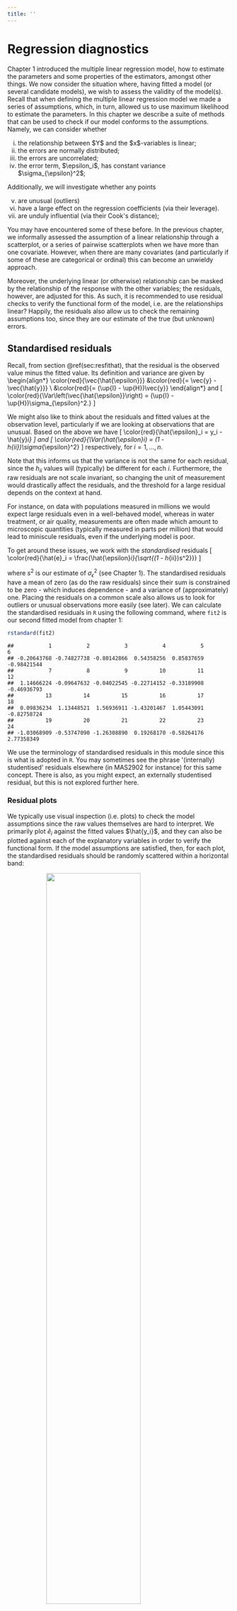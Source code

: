 ```yaml
---
title: ''
---
```


# Regression diagnostics

Chapter 1 introduced the multiple linear regression model, how to estimate the parameters and some properties of the estimators, amongst other things. We now consider the situation where, having fitted a model (or several candidate models), we wish to assess the validity of the model(s). Recall that when defining the multiple linear regression model we made a series of assumptions, which, in turn, allowed us to use maximum likelihood to estimate the parameters. In this chapter we describe a suite of methods that can be used to check if our model conforms to the assumptions. Namely, we can consider whether

<ol type="i">
<li> the relationship between $Y$ and the $x$-variables is linear; </li>
<li> the errors are normally distributed; </li>
<li> the errors are uncorrelated; </li>
<li> the error term, $\epsilon_i$, has constant variance $\sigma_{\epsilon}^2$; </li> </ol>
Additionally, we will investigate whether any points
<ol type="i" start="5">
<li> are unusual (outliers)
</li>
<li> have a large effect on the regression coefficients (via their leverage). </li>
<li> are unduly influential (via their Cook's distance); </li>
</ol>

You may have encountered some of these before. In the previous chapter, we informally assessed the assumption of a linear relationship through a scatterplot, or a series of pairwise scatterplots when we have more than one covariate. However, when there are many covariates (and particularly if some of these are categorical or ordinal) this can become an unwieldy approach. 

Moreover, the underlying linear (or otherwise) relationship can be masked by the relationship of the response with the other variables; the residuals, however, are adjusted for this. As such, it is recommended to use residual checks to verify the functional form of the model, i.e. are the relationships linear? Happily, the residuals also allow us to check the remaining assumptions too, since they are our estimate of the true (but unknown) errors. 

## Standardised residuals
Recall, from section \@ref(sec:resfithat), that the residual is the observed value minus the fitted value. Its definition and variance are given by
\begin{align*}
\color{red}{\vec{\hat{\epsilon}}} &\color{red}{= \vec{y} - \vec{\hat{y}}} \\
&\color{red}{= (\up{I} - \up{H})\vec{y}}
\end{align*}
and
\[
\color{red}{\Var\left(\vec{\hat{\epsilon}}\right) = (\up{I} - \up{H})\sigma_{\epsilon}^2.}
\]

We might also like to think about the residuals and fitted values at the observation level, particularly if we are looking at observations that are unusual. Based on the above we have
\[
\color{red}{\hat{\epsilon}_i = y_i - \hat{y}_i}
\]
and
\[
\color{red}{\Var(\hat{\epsilon}_i) = (1 - h_{ii})\sigma_{\epsilon}^2}
\]
respectively, for $i = 1, \ldots, n$. 

Note that this informs us that the variance is not the same for each residual, since the $h_{ii}$ values will (typically) be different for each $i$. Furthermore, the raw residuals are not scale invariant, so changing the unit of measurement would drastically affect the residuals, and the threshold for a large residual depends on the context at hand. 

For instance, on data with populations measured in millions we would expect large residuals even in a well-behaved model, whereas in water treatment, or air quality, measurements are often made which amount to microscopic quantities (typically measured in parts per million) that would lead to miniscule residuals, even if the underlying model is poor.

To get around these issues, we work with the *standardised* residuals
\[
\color{red}{\hat{e}_i = \frac{\hat{\epsilon}_i}{\sqrt{(1 - h_{ii})s^2}}}
\]

where $s^2$ is our estimate of $\sigma_{\epsilon}^2$ (see Chapter 1). The standardised residuals have a mean of zero (as do the raw residuals) since their sum is constrained to be zero - which induces dependence - and a variance of (approximately) one. Placing the residuals on a common scale also allows us to look for outliers or unusual observations more easily (see later). We can calculate the standardised residuals in `R` using the following command, where `fit2` is our second fitted model from chapter 1:




``` r
rstandard(fit2)
```

```
##           1           2           3           4           5           6 
## -0.20643768 -0.74827738 -0.80142866  0.54358256  0.85837659 -0.98421544 
##           7           8           9          10          11          12 
##  1.14666224 -0.09647632 -0.04022545 -0.22714152 -0.33189908 -0.46936793 
##          13          14          15          16          17          18 
##  0.09836234  1.13448521  1.56936911 -1.43201467  1.05443091 -0.82758724 
##          19          20          21          22          23          24 
## -1.03068909 -0.53747090 -1.26308890  0.19268170 -0.58264176  2.77358349
```

We use the terminology of standardised residuals in this module since this is what is adopted in `R`. You may sometimes see the phrase '(internally) studentised' residuals elsewhere (in MAS2902 for instance) for this same concept. There is also, as you might expect, an externally studentised residual, but this is not explored further here.

### Residual plots
We typically use visual inspection (i.e. plots) to check the model assumptions since the raw values themselves are hard to interpret. We primarily plot $\hat{e}_i$ against the fitted values $\hat{y_i}$, and they can also be plotted against each of the explanatory variables in order to verify the functional form. If the model assumptions are satisfied, then, for each plot, the standardised residuals should be randomly scattered within a horizontal band: 

<img src="diagnostics_files/figure-html/blank1-1.png" width="65%" style="display: block; margin: auto;" />

Otherwise, we could get signs of non-constant variance, i.e. increasing, double bow, decreasing, or signs of non-linearity (see practical 2). In practice, nonlinearity is hard to distinguish from correlation in the standardised residuals. Some examples of residuals not conforming to model assumptions are given above.

### Correlation between residuals and fitted values {-}
The reason we plot residuals against fitted values, rather than the observations themselves is because the residuals and fitted values are *uncorrelated*. This allows us to detect any unusual observations without worrying that these may be due to an underlying dependence between the quantities being plotted.

#### Proof {-}
\begin{align*}
\color{red}{\Cov(\vec{e}, \vec{\hat{Y}})} &\color{red}{= \Cov(\vec{Y} - \vec{\hat{Y}}, \vec{\hat{Y}})} \\
&\color{red}{= \Cov(\left\{\up{I} - \up{H}\right\}\vec{Y},  \vec{\hat{Y}})} \\
&\color{red}{=  \Cov(\left\{\up{I} - \up{H}\right\}\vec{Y},  \up{H}\vec{Y})} \\
&\color{red}{= (\up{I} - \up{H})\Cov(\vec{Y}, \vec{Y})\up{H}^T} \\
&\color{red}{= (\up{I} - \up{H})\Var(\vec{Y})\up{H}^T} \\
&\color{red}{= (\up{I} - \up{H})\sigma_{\epsilon}^2\up{I}\up{H}^T} \\
&\color{red}{= \sigma_{\epsilon}^2 (\up{I} - \up{H}) \up{H}^T} \\
&\color{red}{=  \sigma_{\epsilon}^2 (\up{I} - \up{H})\up{H}} \\
&\color{red}{= \sigma_{\epsilon}^2(\up{H} - \up{H}^2)} \\
&\color{red}{= \sigma_{\epsilon}^2 (\up{H} - \up{H})} \\
&\color{red}{= \vec{0}}
\end{align*}

This result also hold for the standardised residuals and the fitted values, but the proof is more convoluted; the residuals and the observed values, however, are not independent.

### Outliers
*Outliers* are points which appear separated in some way from the remainder of the data. Part of the purpose of our residual plots is to check for unusual observations. The standardised residuals give a good initial indicator of outliers. If we assume the (raw) residuals are normally distributed (we will check this assumption shortly), then the standardised residuals are also normal, albeit with a different variance, which is close to one (see above). 

Hence, the standardised residuals are assumed to be approximately *standard* normal, and this suggests that values outside the range $\pm 2$ are indicative of outliers. However, by normal distribution theory, we expect around $5\%$ of observations to be outside this range by chance - recall that $\pm 1.96$ cuts off $2.5\%$ of a standard normal distribution, i.e. $Pr(Z > 1.96) = 0.025$, where $Z \sim N(0, 1)$. This value is often rounded to $\pm 2$ to act as a simple rule-of-thumb for residual plots. Clearly, the larger the absolute value of the standardised residual the more likely it is to be an outlier.

Note that it is not reasonable to remove outliers just because we don't like the look of them! It is, of course, worth checking the original source of the data - if the outliers are a result of recording error, then this should be corrected. If the outliers appear genuine, we should see how discrepant they are. We can carry out an analysis with and without the suspect observations to investigate the sensitivity of the results.

### Example: Residual analysis for pre-diabetes data {-}
Residual plots for the pre-diabetes data can be generated in `R` using the following commands:

#### Standardised residuals against covariates {-}

``` r
plot(bodyweight$Consumption, rstandard(fit2), 
     xlab = "Consumption", ylab ="Standardised residuals")
abline(h = c(-2, 0, 2), lty = 2) 
```

<div class="figure" style="text-align: center">
<img src="diagnostics_files/figure-html/unnamed-chunk-4-1.png" alt="Scatterplot of standardised residuals against (average) food consumption for the pre-diabetes data." width="65%" />
<p class="caption">(\#fig:unnamed-chunk-4)Scatterplot of standardised residuals against (average) food consumption for the pre-diabetes data.</p>
</div>


``` r
plot(bodyweight$Exercise, rstandard(fit2), 
     xlab = "Exercise", ylab ="Standardised residuals")
abline(h = c(-2, 0, 2), lty = 2) 
```

<div class="figure" style="text-align: center">
<img src="diagnostics_files/figure-html/unnamed-chunk-6-1.png" alt="Scatterplot of standardised residuals against (average) food consumption for the pre-diabetes data." width="65%" />
<p class="caption">(\#fig:unnamed-chunk-6)Scatterplot of standardised residuals against (average) food consumption for the pre-diabetes data.</p>
</div>


#### Standardised residuals against fitted values {-}

``` r
plot(fitted.values(fit2), rstandard(fit2), 
     xlab = "Fitted values", ylab ="Standardised residuals")
abline(h = c(-2, 0, 2), lty = 2) 
```

<div class="figure" style="text-align: center">
<img src="diagnostics_files/figure-html/unnamed-chunk-8-1.png" alt="Scatterplot of standardised residuals against fitted values for the multiple linear regession model with consumption and exercise." width="65%" />
<p class="caption">(\#fig:unnamed-chunk-8)Scatterplot of standardised residuals against fitted values for the multiple linear regession model with consumption and exercise.</p>
</div>

In each of the above plots, we have added a dashed horizontal line at zero to help look for patterns, we would expect around half of the standardised residuals to lie both above and below the line in each case. Further dashed lines at $\pm 2$ allow us to identify how many points lie outside these bounds (recall, we expect $\approx 5\%$ in a well-behaved model).

To summarise these plots we can say:

<span style="color: red;">- there is no clear pattern in the residuals although there is a (mild) suggestion of curvature in the plot against exercise.</span>

<span style="color: red;"> - the variance does not appear to change in a systematic way.</span>

<span style="color: red;">- there is one point with a standardised residual greater than 2 in modulus. Possible outlier? We expect about $5\%$ to be in this range, i.e. 1 in a sample size of 24.</span>

<span style="color: red;">Thus there is no clear evidence of a departure from our assumptions.</span>

Note that when solely discrete (or ordinal) variable(s) are included in the model, the residual plot appears as strips of points at the observed values for the covariate. This is to be expected! We can still assess variability by checking whether the length of the strip is roughly the same and that it is centred around zero.

### Normality of the residuals
As mentioned earlier, analysis of the multiple linear regression model hinges on assumptions of normality (and independence) of the errors; you will consider models that deviate from this assumption in semester two. Hence, we need to check this assumption after fitting a model as the consequences of non-normality of the residuals are:

- the least squares estimates, $\vec{\hat{\beta}}$, may not be optimal;

- the associated tests and confidence intervals are inaccurate.

However, it has been shown that only really long-tailed distributions cause a major problem and that mild non-normality can safely be ignored. Furthermore, the larger the sample size the more the the non-normality is the more the consequences are mitigated. To get the normality plot for the pre-diabetes data, we use the following commands:


``` r
qqnorm(rstandard(fit2), ylab = "Standardised residuals")
abline(a = 0, b = 1, lty = 2)
```

<div class="figure" style="text-align: center">
<img src="diagnostics_files/figure-html/unnamed-chunk-10-1.png" alt="Normality plot of standardised residuals." width="65%" />
<p class="caption">(\#fig:unnamed-chunk-10)Normality plot of standardised residuals.</p>
</div>

As before, for the `R` code to work we must have previously defined the object `fit2`. 

Comment: The standardised residuals fit fairly well to a straight line but are being partially distorted by the potential outlier. Successive observations in the plot are not independent and so `ripples' often occur by chance.

### Anderson-Darling test
Visual inspection of residual plots is a useful way to see where any departures from our assumptions may lie. However, it may also be good to have a summary measure via a formal statistical test to assess where there is a significant departure from normality. The most commonly used statistic is the *Anderson-Darling* (AD) statistic - `R` outputs the test statistic and a p-value when carrying out an AD test. The null hypotheses is that the residuals can reasonably be assumed to come from a normal distribution, with the alternative hypothesis stating the converse. As such, large p-values imply the normality assumption is fine, small p-values imply a significant departure from normality.

Comment: Note that there are some issues with the AD test for large sample sizes as it is very sensitive to outliers. From above, we know that our model is reasonably robust to outliers so we should be careful not to over-interpret an AD test if the plots pass a visual check.

##### Anderson-Darling test in `R` {-}
To carry out an AD test in `R` we first need to load the library `nortest`. For the pre-diabetes example:

``` r
library(nortest)
ad.test(rstandard(fit2))
```

```
## 
## 	Anderson-Darling normality test
## 
## data:  rstandard(fit2)
## A = 0.53928, p-value = 0.1494
```

As the p-value is fairly large in this case, we do not have a significant departure from normality and conclude that the assumption is not disputed for this model.

### A cautionary note {-}
One of the assumptions of the model is that the true (but unknown) errors, $\vec{\epsilon}$, follow a normal distribution. We assess this using the estimated errors, i.e. the residuals. The assumed normality of the errors also induces normality on the response, but this is conditional on the values of the covariates, namely $Y_i \mid \vec{x}_i, \vec{\beta}, \sigma_{\epsilon}^2 \sim N(\vec{x}_i^T \vec{\beta}, \sigma_{\epsilon}^2)$. As such we cannot judge the normality assumption on plots of the response variable alone - even though it may be tempting or even feel intuitive to do so - without taking into account the values of the covariates. This can be awkward to construct whereas a residual check is straightforward (and will show the same thing).

Consider a multiple linear regression model with one continuous covariate ($x_1$) and one binary covariate ($x_2$), such as a treatment arm in a trial. If there are considerable differences between the two treatment groups then this will induce a bimodal distribution on the (unconditional) response variable, $\vec{Y}$:

<img src="Graphics/cache/y_bimodal.png" width="65%" style="display: block; margin: auto;" />

However, if we then fit a multiple linear regression model and look at the (standardised) residuals we see an approximate normal distribution

<img src="Graphics/cache/e_caution.png" width="65%" style="display: block; margin: auto;" />

Similarly, we can inspect quantile-quantile plots of both the response (below left) and the (standardised) residuals (below right).

<img src="Graphics/cache/y_bimodal_norm.png" width="65%" style="display: block; margin: auto;" /><img src="Graphics/cache/e_caution_norm.png" width="65%" style="display: block; margin: auto;" />

We observe that the upper plot does not conform to a straight line relationship whereas the right-hand one does. Note in passing that an AD test gives $p < 0.001$ (reject $H_0$) for the response variable and $p > 0.10$ (retain $H_0$) for the residuals.

## Regression diagnostics
As well as a raft of residual checks, two other metrics are commonly used to check the fit of a regression model - leverage and influence. We first consider leverage.

### Leverage values
An observation with an extreme value in the $x$-space (explanatory variables) is called a point with high leverage. Leverage is a measure of how far the explanatory variables deviate from their mean. Recall that the hat matrix, $\up{H}$ is defined as

\[
\color{red}{\up{H} = \up{X}(\up{X}^T\up{X})^{-1}\up{X}^T}
\]

High leverage points can have an unusually large effect on the estimates of regression coefficients. To detect high leverage points we look for large values of $h_{ii}$, the diagonal elements of $\up{H}$, which are known as the *leverages*. Note that the leverage values depend on the covariates alone, and not on the response variable. 

If the value of $h_{ii}$ is large, then $\Var[\hat{\epsilon}_i]$  will be small, i.e. the fit will be close to $Y_i$, since $\Var[\hat{\epsilon}_i] = (1 - h_{ii})\sigma_{\epsilon}^2$ and this will approach zero as the hat values get close to unity. This means that the regression line is `forced' to fit well to points with a large leverage value so these points have the potential to severely alter the gradient of the regression line. A consequence of this is that the variance of $\hat{Y_i}$, which is given by $h_{ii}\sigma_{\epsilon}^2$, will be at its largest for points of high leverage. The sketches below demonstrate this.

<img src="diagnostics_files/figure-html/blank2-1.png" width="65%" style="display: block; margin: auto;" />

#### Properties of the leverage values {-}
1. The leverages are bounded between 0 and 1, i.e. $0 \leq h_{ii} \leq 1$
1. The sum of the leverages is equal to the number of parameters in the model (including the intercept), i.e. $\Sigma_{i=1}^n h_{ii} = p+1$

##### Derivation {-}
<span style="color: red;">We will focus on the second property only. Recall that the trace of a (symmetric) matrix is the sum of the diagonal elements. Now,</span>

\begin{align*}
\color{red}{\Sigma_{i=1}^n h_{ii}} & \color{red}{= \tr(\up{H})} \\
&\color{red}{= \tr\left(\up{X}(\up{X^T X})^{-1}\up{X}^T\right)} \\
&\color{red}{= \tr\left(\up{X}^T\up{X}(\up{X^T X})^{-1}\right)} \\
&\color{red}{= \tr(\up{I}_{p+1})} \\
&\color{red}{= p + 1.}
\end{align*}

Usually, a value of $h_{ii} > 2(p + 1)/n$ is regarded as indicating a point of high leverage, where $p$ is the number of explanatory variables in the model. Note that the leverage values depend on the $x$-variables alone, and not on the response variable.

### Example: Leverage values for the pre-diabetes data {-}
As for the residual checks, we typically plot the leverage values to look for large values. This can be achieved in `R` via the following commands:


``` r
plot(hatvalues(fit2), ylab ="Leverages", pch = 16)
abline(h = 2*3/24 , col = 2, lty = 2)
```

<div class="figure" style="text-align: center">
<img src="diagnostics_files/figure-html/levsplot1-1.png" alt="Leverage values from mutliple linear regression model for pre-diabetes data." width="65%" />
<p class="caption">(\#fig:levsplot1)Leverage values from mutliple linear regression model for pre-diabetes data.</p>
</div>

Note that $p = 2$ here (and $n = 24$) since we have two explanatory variables: consumption and exercise. From the plot, we can identify that there are two points of high leverage here. For large datasets, it may be more prudent to use `R` to find out how many points exceed the threshold


``` r
table(hatvalues(fit2) > 2*3/24)
```

```
## 
## FALSE  TRUE 
##    22     2
```

If any points are flagged we can identify them using


``` r
levs <- hatvalues(fit2)
levs[levs > 2*3/24]
```

```
##         1         3 
## 0.2942944 0.4251701
```

This tells us that it is points 1 and 3 in this case.

### Influential observations
Some points have more influence on the regression analysis than others. These are not necessarily clear outliers or points of high leverage, but are typically fairly large in both regards. One approach for detecting such observations is using Cook's distance, which is defined by:

\[
\color{red}{D_i = \frac{1}{p+1}(\hat{e}_i)^2 \frac{h_{ii}}{1 - h_{ii}}}
\]

for $i = 1, \ldots, n$, and $\hat{e}_i$ and $h_{ii}$ are the standardised residual and leverage values respectively defined earlier. Although not clear from the formula, Cook's distance is a measure of how much the fitted values in the model would change if the $i^{th}$ data point was deleted.

Large values of $D_i$ indicate that the point has a large influence on the model. We can calculate and plot the Cook's distances in `R` using:


``` r
plot(cooks.distance(fit2), ylab = "Cooks distance", pch = 16)
```

<div class="figure" style="text-align: center">
<img src="diagnostics_files/figure-html/cooksplot1-1.png" alt="Cook distances from mutliple linear regression model for pre-diabetes data." width="65%" />
<p class="caption">(\#fig:cooksplot1)Cook distances from mutliple linear regression model for pre-diabetes data.</p>
</div>

There is no agreed threshold to identify influential observations, unlike for points of high leverage. However, a value of 1 has been suggested but this is typically conservative. A pragmatic approach is to investigate any (groups of) observations that appear to have larger values than the others. In our example, taking a threshold of 0.10 appears sensible.


``` r
cooks <- cooks.distance(fit2)
cooks[cooks > 0.10]
```

```
##         3        15        21        24 
## 0.1583550 0.2177828 0.1302879 0.1374646
```

We see that point 15 has the largest Cook’s distance, then point 3, and then point 24. Point 24 was the point with the largest absolute value of the standardised residuals; 3 was the point with the highest leverage. Observation 15 has the second largest absolute value of the standardised residuals, and the third highest leverage.

### Dealing with unusual observations
What should we do with the influential and/or high leverage points? As a first pass, we should check that they have been entered correctly, either by ourselves or by a data clerk or external source, but this may not be possible. Visually, we can plot the data with them highlighted and check whether they stand out. Can they be explained? The following `R` code produces such a plot for our example, where we have highlighted points 3 (highest leverage), 15 (largest Cook's distance) and 24 (large outlier) as X, Y and Z respectively. We also colour-code points by exercise (1 is black, 2 is red, 3 is green): 

<div class="figure" style="text-align: center">
<img src="diagnostics_files/figure-html/label_inf_plot1-1.png" alt="Scatterplot for pre-diabetes data with unusual points identified." width="65%" />
<p class="caption">(\#fig:label_inf_plot1)Scatterplot for pre-diabetes data with unusual points identified.</p>
</div>


``` r
# Or in one command
points(bodyweight[c(3, 15, 24), 2:1], pch  = c("X", "Y", "Z"))
```

We see that the point with the highest leverage (point 3, X) has an unusually large value for consumption. Point 24 (Z) - the possible outlier - does not look that unusual, being central in the consumption range, albeit with a higher value for weight than we might expect. Point 15 (Y), with the largest Cook’s distance, has the lowest consumption and a high weight value for that group (the green points). We could remove the most influential point and re-fit the model, but it does not change the results much here (this is left as an exercise).

### Example: Model checking for the Premier League data {-}
We now return to Example 1.10 from chapter 1 and carry out the full suite of checks (i.e. outliers, points of high leverage/influence and a normality test) on the model for points scored using clean sheets as the single (mean-centered) covariate.

To recap, the call to fit the model (after mean-centering the variable) was



``` r
CleanSheetsScaled <- scale(prem$CleanSheets, scale = FALSE)
fit_mean_centre <- lm(Points ~ CleanSheetsScaled, data = prem)
```

A scatterplot of the original data, with the line of best fit superimposed, is included below, with each point labelled by final league position, from 1 (top) to 20 (bottom):

<img src="diagnostics_files/figure-html/prem_label-1.png" width="65%" style="display: block; margin: auto;" />

<ol type="a">
<li> Interpret the plot of the (standardised) residuals.
</li>
<div class="figure" style="text-align: center">
<img src="diagnostics_files/figure-html/unnamed-chunk-22-1.png" alt="Plot of standardised residuals against fitted values." width="65%" />
<p class="caption">(\#fig:unnamed-chunk-22)Plot of standardised residuals against fitted values.</p>
</div>

<span style="color: red;">- All but one of the residuals lies in $(-2, 2)$, and we would expect one by chance in this dataset of twenty observations.</span> 

<span style="color: red;">- There is no discernible pattern to the (standardised) residuals with random scatter within our horizontal band, with no evidence of nonlinearity or non constant variance.</span>

<li> Assess the normality assumption of the residuals and interpret the output of the Anderson-Darling test.
</li>

<div class="figure" style="text-align: center">
<img src="diagnostics_files/figure-html/unnamed-chunk-23-1.png" alt="Normality plot of standardised residuals." width="65%" />
<p class="caption">(\#fig:unnamed-chunk-23)Normality plot of standardised residuals.</p>
</div>


``` r
ad.test(rstandard(fit_mean_centre)) # See Chapter 1
```

```
## 
## 	Anderson-Darling normality test
## 
## data:  rstandard(fit_mean_centre)
## A = 0.33253, p-value = 0.4807
```

<span style="color: red;">- From the plot, the points lie close to the nominal 45 degree line.</span>

<span style="color: red;">- Due to the correlation between (standardised) residuals we expect to see `bumps' or `ripples' and this does not invalidate the normality assumption.</span>

<span style="color: red;">- For the AD test, the p-value is not significant at any conventional level so we retain the null hypothesis that the (standardised) residuals can be assumed to be normally distributed.</span>

<li> Use regression diagnostics to identify any points of high leverage, or of high influence.
</li>
<div class="figure" style="text-align: center">
<img src="diagnostics_files/figure-html/unnamed-chunk-25-1.png" alt="Plot of leverages (left) and Cook distances (right) indexed by final league position." width="48%" /><img src="diagnostics_files/figure-html/unnamed-chunk-25-2.png" alt="Plot of leverages (left) and Cook distances (right) indexed by final league position." width="48%" />
<p class="caption">(\#fig:unnamed-chunk-25)Plot of leverages (left) and Cook distances (right) indexed by final league position.</p>
</div>

<span style="color: red;">The leverage values are plotted on the left, and the Cook's distances on the right. We can see one point above the threshold (dashed line) for the leverages (which is $2\times 2/20 = 0.20$ here). This corresponds to observation 2. On inspection of the original data, we see that this is the team (Manchester City) with the most clean sheets, so is large in $x$ space, thus having the capacity to alter the regression line.</span>

<img src="diagnostics_files/figure-html/unnamed-chunk-26-1.png" width="65%" style="display: block; margin: auto;" />

<span style="color: red;">For the influential points, we see that the largest is for observation 1. This point lies a considerable distance from the regression line, our model would expect fewer points based on this covariate value. Other covariates may be needed in the model. The next largest Cook's distances (points 5 and 7) are not that much larger than the body of the points so we do not consider them further, apart from observing that they deviate the most from the fitted line (for point 5 it is above the line of best fit, for point 7 it is below).</span>

</ol>

